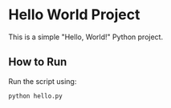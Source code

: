 # Hello World Project

This is a simple "Hello, World!" Python project.

## How to Run

Run the script using:
```sh
python hello.py
